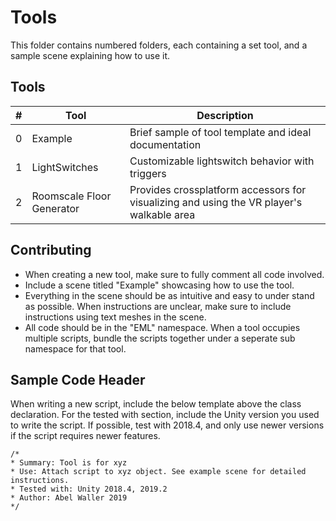 # Tools

This folder contains numbered folders, each containing a set tool, and a sample scene explaining how to use it.

## Tools

| # | Tool | Description |
| - | ---- | ----------- |
| 0 | Example | Brief sample of tool template and ideal documentation |
| 1 | LightSwitches | Customizable lightswitch behavior with triggers |
| 2 | Roomscale Floor Generator | Provides crossplatform accessors for visualizing and using the VR player's walkable area |

## Contributing

* When creating a new tool, make sure to fully comment all code involved. 
* Include a scene titled "Example" showcasing how to use the tool.
* Everything in the scene should be as intuitive and easy to under stand as possible. When instructions are unclear, make sure to include instructions using text meshes in the scene.
* All code should be in the "EML" namespace. When a tool occupies multiple scripts, bundle the scripts together under a seperate sub namespace for that tool.

## Sample Code Header

When writing a new script, include the below template above the class declaration. For the tested with section, include the Unity version you used to write the script. If possible, test with 2018.4, and only use newer versions if the script requires newer features.

```
/*
* Summary: Tool is for xyz
* Use: Attach script to xyz object. See example scene for detailed instructions.
* Tested with: Unity 2018.4, 2019.2
* Author: Abel Waller 2019
*/
```
